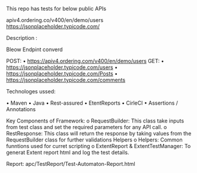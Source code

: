 
This repo has tests for below public APIs

apiv4.ordering.co/v400/en/demo/users
https://jsonplaceholder.typicode.com/  

Description :

Bleow Endpint converd

POST: 
• https://apiv4.ordering.com/v400/en/demo/users
GET:
•	https://jsonplaceholder.typicode.com/users
•	https://jsonplaceholder.typicode.com/Posts
•	https://jsonplaceholder.typicode.com/comments

Technologes ussed:

• Maven
• Java
• Rest-assured
• EtentReports
• CirleCI
• Assertions / Annotations


Key Components of Framework:
o	RequestBuilder: This class take inputs from test class and set the required parameters for any API call.
o	RestResponse: This class will return the response by taking values from the RequestBuilder class for further validations Helpers
o	Helpers: Common funntions used for curret scripting
o	ExtentReport & ExtentTestManager: To generat Extent report html and log the test details.

Report: 
apc/TestReport/Test-Automaton-Report.html

